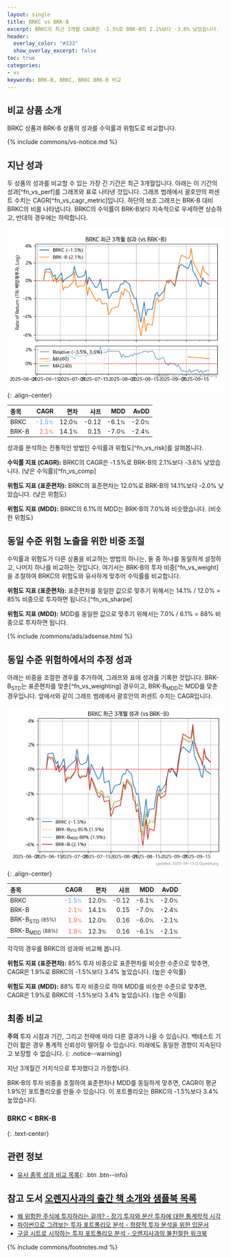 ```yaml
---
layout: single
title: BRKC vs BRK-B
excerpt: BRKC의 최근 3개월 CAGR은 -1.5%로 BRK-B의 2.1%보다 -3.6% 낮았습니다.
header:
  overlay_color: "#333"
  show_overlay_excerpt: false
toc: true
categories:
- vs
keywords: BRK-B, BRKC, BRKC BRK-B 비교
---
```


## 비교 상품 소개


BRKC 상품과 BRK-B 상품의 성과를 수익률과 위험도로 비교합니다.





{% include commons/vs-notice.md %}

## 지난 성과

두 상품의 성과를 비교할 수 있는 가장 긴 기간은 최근 3개월입니다. 아래는 이 기간의 성과[^fn_vs_perf]를 그래프와 표로 나타낸 것입니다.
그래프 범례에서 괄호안의 퍼센트 수치는 CAGR[^fn_vs_cagr_metric]입니다.
하단의 보조 그래프는 BRK-B 대비 BRKC의 비를 나타냅니다.
BRKC의 수익률이 BRK-B보다 지속적으로 우세하면 상승하고, 반대의 경우에는 하락합니다.

![BRKC](/vs/images/brkc-vs-brk-b_dual.png){: .align-center}

| **종목** | **CAGR** | **편차** | **샤프** | **MDD** | **AvDD** |
| :------------ | ------: | -----------: | -------: | ------: | -------: |
| BRKC | <span style="color: cornflowerblue">-1.5<small>%</small></span> | 12.0<small>%</small> | -0.12 | -6.1<small>%</small> | -2.0<small>%</small> |
| BRK-B | <span style="color: tomato">2.1<small>%</small></span> | 14.1<small>%</small> | 0.15 | -7.0<small>%</small> | -2.4<small>%</small> |

<!-- more -->


성과를 분석하는 전통적인 방법인 수익률과 위험도[^fn_vs_risk]를 살펴봅니다.

**수익률 지표 (CAGR):** BRKC의 CAGR은 -1.5%로 BRK-B의 2.1%보다 -3.6% 낮았습니다. (낮은 수익률)[^fn_vs_comp]

**위험도 지표 (표준편차):** BRKC의 표준편차는 12.0%로 BRK-B의 14.1%보다 -2.0% 낮았습니다. (낮은 위험도)

**위험도 지표 (MDD):** BRKC의 6.1%의 MDD는 BRK-B의 7.0%와 비슷했습니다. (비슷한 위험도)



## 동일 수준 위험 노출을 위한 비중 조절

수익률과 위험도가 다른 상품을 비교하는 방법의 하나는, 둘 중 하나를 동일하게 설정하고, 나머지 하나를 비교하는 것입니다.
여기서는 BRK-B의 투자 비중[^fn_vs_weight]을 조절하여 BRKC의 위험도와 유사하게 맞추어 수익률를 비교합니다.

**위험도 지표 (표준편차):** 표준편차를 동일한 값으로 맞추기 위해서는 14.1% / 12.0% = 85% 비중으로 투자하면 됩니다.[^fn_vs_sharpe]

**위험도 지표 (MDD):** MDD를 동일한 값으로 맞추기 위해서는 7.0% / 6.1% = 88% 비중으로 투자하면 됩니다.


{% include /commons/ads/adsense.html %}



## 동일 수준 위험하에서의 추정 성과

아래는 비중을 조절한 경우를 추가하여, 그래프와 표에 성과를 기록한 것입니다.
BRK-B<sub>STD</sub>는 표준편차를 맞춘[^fn_vs_weighting] 경우이고, BRK-B<sub>MDD</sub>는 MDD를 맞춘 경우입니다.
앞에서와 같이 그래프 범례에서 괄호안의 퍼센트 수치는 CAGR입니다.


![BRKC](/vs/images/brkc-vs-brk-b.png){: .align-center}



| **종목** | **CAGR** | **편차** | **샤프** | **MDD** | **AvDD** |
| :------------ | ------: | -----------: | -------: | ------: | -------: |
| BRKC | <span style="color: cornflowerblue">-1.5<small>%</small></span> | 12.0<small>%</small> | -0.12 | -6.1<small>%</small> | -2.0<small>%</small> |
| BRK-B | <span style="color: tomato">2.1<small>%</small></span> | 14.1<small>%</small> | 0.15 | -7.0<small>%</small> | -2.4<small>%</small> |
| BRK-B<sub>STD</sub> <small>(85%)</small> | <span style="color: tomato">1.9<small>%</small></span> | 12.0<small>%</small> | 0.16 | -6.0<small>%</small> | -2.1<small>%</small> |
| BRK-B<sub>MDD</sub> <small>(88%)</small> | <span style="color: tomato">1.9<small>%</small></span> | 12.3<small>%</small> | 0.16 | -6.1<small>%</small> | -2.1<small>%</small> |



각각의 경우를 BRKC의 성과와 비교해 봅니다.

**위험도 지표 (표준편차):** 85% 투자 비중으로 표준편차를 비슷한 수준으로 맞추면, CAGR은 1.9%로 BRKC의 -1.5%보다 3.4% 높았습니다. (높은 수익률)

**위험도 지표 (MDD):** 88% 투자 비중으로 하여 MDD를 비슷한 수준으로 맞추면, CAGR은 1.9%로 BRKC의 -1.5%보다 3.4% 높았습니다. (높은 수익률)




## 최종 비교

**주의** 투자 시점과 기간, 그리고 전략에 따라 다른 결과가 나올 수 있습니다. 백테스트 기간이 짧은 경우 통계적 신뢰성이 떨어질 수 있습니다. 미래에도 동일한 경향이 지속된다고 보장할 수 없습니다.
{: .notice--warning}

지난 3개월간 거치식으로 투자했다고 가정합니다.

BRK-B의 투자 비중을 조절하여 표준편차나 MDD를 동일하게 맞추면, CAGR이 평균 1.9%인 포트폴리오를 만들 수 있습니다.
이 포트폴리오는 BRKC의 -1.5%보다 3.4% 높았습니다.

### BRKC &lt; BRK-B
{: .text-center}


## 관련 정보

- [유사 종목 성과 비교 목록](/vs/){: .btn .btn--info}


## 참고 도서 [오렌지사과의 출간 책 소개와 샘플북 목록](https://kongdori.tistory.com/691)

- [왜 위험한 주식에 투자하라는 걸까? - 장기 투자와 분산 투자에 대한 통계학적 시각](https://kongdori.tistory.com/421)
- [파이썬으로 그려보는 투자 포트폴리오 분석  - 정량적 투자 분석을 위한 입문서](https://kongdori.tistory.com/643)
- [구글 시트로 시작하는 투자 포트폴리오 분석 - 오렌지사과의 불친절한 워크북](https://kongdori.tistory.com/449)

{% include commons/footnotes.md %}